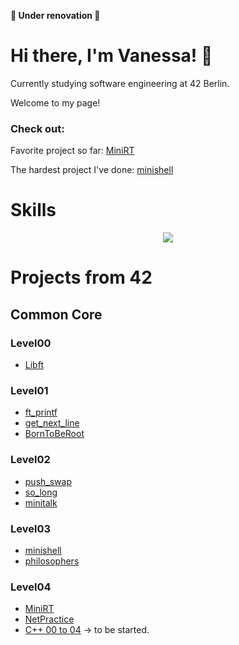 **🚧 Under renovation 🚧**
# Hi there, I'm Vanessa! 🤗
Currently studying software engineering at 42 Berlin.

Welcome to my page!

### Check out:
Favorite project so far: [MiniRT](https://github.com/vados-sa/42MiniRT)

The hardest project I've done: [minishell](https://github.com/vados-sa/42minishell)


# Skills
<p align="center">
  <a href="https://skillicons.dev">
    <img src="https://skillicons.dev/icons?i=c,git,github,bash,linux,vim,vscode,notion" />
  </a>
</p>

# Projects from 42
## Common Core

### Level00
- [Libft]()
### Level01
- [ft_printf]()
- [get_next_line]()
- [BornToBeRoot]()
### Level02
- [push_swap]()
- [so_long]()
- [minitalk]()
### Level03
- [minishell](https://github.com/vados-sa/42minishell)
- [philosophers]()
### Level04
- [MiniRT](https://github.com/vados-sa/42MiniRT)
- [NetPractice]()
- [C++ 00 to 04]() -> to be started.
